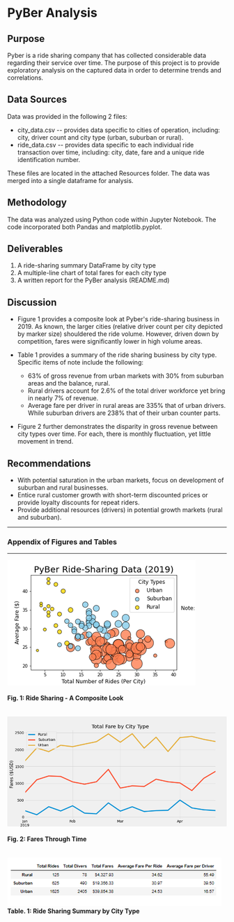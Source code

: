 # PyBer Analysis

## Purpose
Pyber is a ride sharing company that has collected considerable data regarding their service over time.  The purpose of this project is to provide exploratory analysis on the captured data in order to determine trends and correlations.  

## Data Sources
Data was provided in the following 2 files:
* city_data.csv -- provides data specific to cities of operation, including: city, driver count and city type (urban, suburban or rural).
* ride_data.csv -- provides data specific to each individual ride transaction over time, including: city, date, fare and a unique ride identification number.  

These files are located in the attached Resources folder. The data was merged into a single dataframe for analysis.  

## Methodology
The data was analyzed using Python code within Jupyter Notebook.  The code incorporated both Pandas and matplotlib.pyplot.  

## Deliverables 
1. A ride-sharing summary DataFrame by city type
2. A multiple-line chart of total fares for each city type
3. A written report for the PyBer analysis (README.md)

## Discussion
* Figure 1 provides a composite look at Pyber's ride-sharing business in 2019.  As known, the larger cities (relative driver count per city depicted by marker size) shouldered the ride volume.  However, driven down by competition, fares were significantly lower in high volume areas.  

* Table 1 provides a summary of the ride sharing business by city type.  Specific items of note include the following:
  * 63% of gross revenue from urban markets with 30% from suburban areas and the balance, rural.    
  * Rural drivers account for 2.6% of the total driver workforce yet bring in nearly 7% of revenue.  
  * Average fare per driver in rural areas are 335% that of urban drivers.  While suburban drivers are 238% that of their urban counter parts. 
 
 * Figure 2 further demonstrates the disparity in gross revenue between city types over time.  For each, there is monthly fluctuation, yet little movement in trend.  
  
## Recommendations 
* With potential saturation in the urban markets, focus on development of suburban and rural businesses.  
* Entice rural customer growth with short-term discounted prices or provide loyalty discounts for repeat riders. 
* Provide additional resources (drivers) in potential growth markets (rural and suburban).  

----------------------------------------------------------------------------------
### Appendix of Figures and Tables
----------------------------------------------------------------------------------

![Fig_1](analysis/Fig1.png)
<br>
<br>
**Fig. 1:  Ride Sharing - A Composite Look**
<br>
<br>
<br>
![Fig_2](analysis/PyBer_fare_summary.png)
<br>
<br>
**Fig. 2:  Fares Through Time**
<br>
<br>
<br>
![Table 1](analysis/Ride_Sharing_Summary_by_city.PNG)
<br>
**Table. 1: Ride Sharing Summary by City Type**
